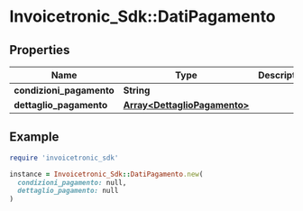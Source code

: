 # Invoicetronic_Sdk::DatiPagamento

## Properties

| Name | Type | Description | Notes |
| ---- | ---- | ----------- | ----- |
| **condizioni_pagamento** | **String** |  | [optional] |
| **dettaglio_pagamento** | [**Array&lt;DettaglioPagamento&gt;**](DettaglioPagamento.md) |  | [optional] |

## Example

```ruby
require 'invoicetronic_sdk'

instance = Invoicetronic_Sdk::DatiPagamento.new(
  condizioni_pagamento: null,
  dettaglio_pagamento: null
)
```

